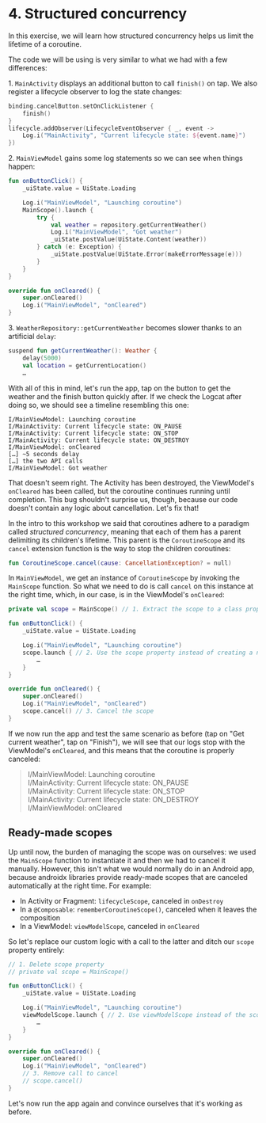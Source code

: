 # 4. Structured concurrency

In this exercise, we will learn how structured concurrency helps us limit the lifetime of a coroutine.

The code we will be using is very similar to what we had with a few differences:

1\. `MainActivity` displays an additional button to call `finish()` on tap. We also register a lifecycle observer to log
the state changes:

```kotlin
binding.cancelButton.setOnClickListener {
    finish()
}
lifecycle.addObserver(LifecycleEventObserver { _, event ->
    Log.i("MainActivity", "Current lifecycle state: ${event.name}")
})
```

2\. `MainViewModel` gains some log statements so we can see when things happen:

```kotlin
fun onButtonClick() {
    _uiState.value = UiState.Loading

    Log.i("MainViewModel", "Launching coroutine")
    MainScope().launch {
        try {
            val weather = repository.getCurrentWeather()
            Log.i("MainViewModel", "Got weather")
            _uiState.postValue(UiState.Content(weather))
        } catch (e: Exception) {
            _uiState.postValue(UiState.Error(makeErrorMessage(e)))
        }
    }
}

override fun onCleared() {
    super.onCleared()
    Log.i("MainViewModel", "onCleared")
}
```

3\. `WeatherRepository::getCurrentWeather` becomes slower thanks to an artificial `delay`:

```kotlin
suspend fun getCurrentWeather(): Weather {
    delay(5000)
    val location = getCurrentLocation()
    …
```

With all of this in mind, let's run the app, tap on the button to get the weather and the finish button quickly after.
If we check the Logcat after doing so, we should see a timeline resembling this one:

```
I/MainViewModel: Launching coroutine
I/MainActivity: Current lifecycle state: ON_PAUSE
I/MainActivity: Current lifecycle state: ON_STOP
I/MainActivity: Current lifecycle state: ON_DESTROY
I/MainViewModel: onCleared
[…] ~5 seconds delay
[…] the two API calls
I/MainViewModel: Got weather
```

That doesn't seem right. The Activity has been destroyed, the ViewModel's `onCleared` has been called, but the coroutine
continues running until completion. This bug shouldn't surprise us, though, because our code doesn't contain any logic
about cancellation. Let's fix that!

In the intro to this workshop we said that coroutines adhere to a paradigm called _structured concurrency_, meaning that
each of them has a parent delimiting its children's lifetime. This parent is the `CoroutineScope` and its `cancel`
extension function is the way to stop the children coroutines:

```kotlin
fun CoroutineScope.cancel(cause: CancellationException? = null)
```

In `MainViewModel`, we get an instance of `CoroutineScope` by invoking the `MainScope` function. So what we need to do
is call `cancel` on this instance at the right time, which, in our case, is in the ViewModel's `onCleared`:

```kotlin
private val scope = MainScope() // 1. Extract the scope to a class property

fun onButtonClick() {
    _uiState.value = UiState.Loading

    Log.i("MainViewModel", "Launching coroutine")
    scope.launch { // 2. Use the scope property instead of creating a new one
        …
    }
}

override fun onCleared() {
    super.onCleared()
    Log.i("MainViewModel", "onCleared")
    scope.cancel() // 3. Cancel the scope
}
```

If we now run the app and test the same scenario as before (tap on "Get current weather", tap on "Finish"), we will see
that our logs stop with the ViewModel's `onCleared`, and this means that the coroutine is properly canceled:

> I/MainViewModel: Launching coroutine  
> I/MainActivity: Current lifecycle state: ON_PAUSE  
> I/MainActivity: Current lifecycle state: ON_STOP  
> I/MainActivity: Current lifecycle state: ON_DESTROY  
> I/MainViewModel: onCleared

## Ready-made scopes

Up until now, the burden of managing the scope was on ourselves: we used the `MainScope` function to instantiate it and
then we had to cancel it manually. However, this isn't what we would normally do in an Android app, because androidx
libraries provide ready-made scopes that are canceled automatically at the right time. For example:

- In Activity or Fragment: `lifecycleScope`, canceled in `onDestroy`
- In a `@Composable`: `rememberCoroutineScope()`, canceled when it leaves the composition
- In a ViewModel: `viewModelScope`, canceled in `onCleared`

So let's replace our custom logic with a call to the latter and ditch our `scope` property entirely:

```kotlin
// 1. Delete scope property
// private val scope = MainScope()

fun onButtonClick() {
    _uiState.value = UiState.Loading

    Log.i("MainViewModel", "Launching coroutine")
    viewModelScope.launch { // 2. Use viewModelScope instead of the scope property
        …
    }
}

override fun onCleared() {
    super.onCleared()
    Log.i("MainViewModel", "onCleared")
    // 3. Remove call to cancel
    // scope.cancel()
}
```

Let's now run the app again and convince ourselves that it's working as before.
